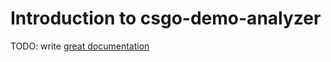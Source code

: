 # Introduction to csgo-demo-analyzer

TODO: write [great documentation](http://jacobian.org/writing/what-to-write/)
